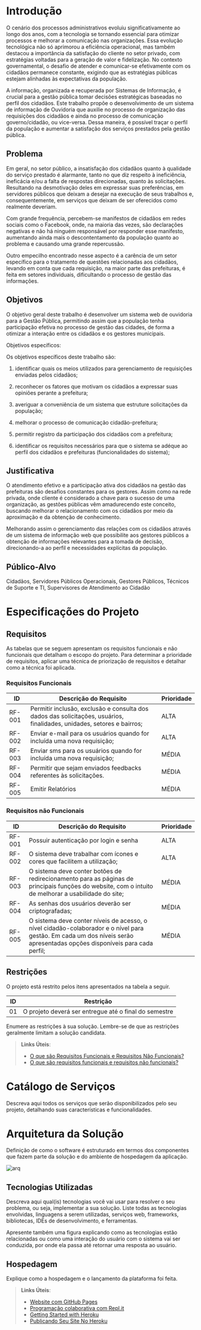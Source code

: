 # Introdução

O cenário dos processos administrativos evoluiu significativamente ao longo dos anos, com a tecnologia se tornando essencial para otimizar processos e melhorar a comunicação nas organizações. Essa evolução tecnológica não só aprimorou a eficiência operacional, mas também destacou a importância da satisfação do cliente no setor privado, com estratégias voltadas para a geração de valor e fidelização. No contexto governamental, o desafio de atender e comunicar-se efetivamente com os cidadãos permanece constante, exigindo que as estratégias públicas estejam alinhadas às expectativas da população. 

A informação, organizada e recuperada por Sistemas de Informação, é crucial para a gestão pública tomar decisões estratégicas baseadas no perfil dos cidadãos. 	Este trabalho propõe o desenvolvimento de um sistema de informação de Ouvidoria que auxilie no processo de organização das requisições dos cidadãos e ainda no processo de comunicação governo/cidadão, ou vice-versa. Dessa maneira, é possível traçar o perfil da população e aumentar a satisfação dos serviços prestados pela gestão pública. 

## Problema
Em geral, no setor público, a insatisfação dos cidadãos quanto à qualidade do serviço prestado é alarmante, tanto no que diz respeito à ineficiência, ineficácia e/ou a falta de respostas direcionadas, quanto às solicitações. Resultando na desmotivação deles em expressar suas preferências, em servidores públicos que deixam a desejar na execução de seus trabalhos e, consequentemente, em serviços que deixam de ser oferecidos como realmente deveriam. 

 Com grande frequência, percebem-se manifestos de cidadãos em redes sociais como o Facebook, onde, na maioria das vezes, são declarações negativas e não há ninguém responsável por responder esse manifesto, aumentando ainda mais o descontentamento da população quanto ao problema e causando uma grande repercussão. 

Outro empecilho encontrado nesse aspecto é a carência de um setor específico para o tratamento de questões relacionadas aos cidadãos, levando em conta que cada requisição, na maior parte das prefeituras, é feita em setores individuais, dificultando o processo de gestão das informações. 

## Objetivos

O objetivo geral deste trabalho é desenvolver um sistema web de ouvidoria para a Gestão Pública, permitindo assim que a população tenha participação efetiva no processo de gestão das cidades, de forma a otimizar a interação entre os cidadãos e os gestores municipais. 

Objetivos específicos:  

Os objetivos específicos deste trabalho são: 

1)	identificar quais os meios utilizados para gerenciamento de requisições enviadas pelos cidadãos; 

2)	reconhecer os fatores que motivam os cidadãos a expressar suas opiniões perante a prefeitura; 

3)	averiguar a conveniência de um sistema que estruture solicitações da população; 

4)	melhorar o processo de comunicação cidadão-prefeitura; 

5)	permitir registro da participação dos cidadãos com a prefeitura; 

6)	identificar os requisitos necessários para que o sistema se adéque ao perfil dos cidadãos e prefeituras (funcionalidades do sistema); 

## Justificativa

O atendimento efetivo e a participação ativa dos cidadãos na gestão das prefeituras são desafios constantes para os gestores. Assim como na rede privada, onde cliente é considerado a chave para o sucesso de uma organização, as gestões públicas vêm amadurecendo este conceito, buscando melhorar o relacionamento com os cidadãos por meio da aproximação e da obtenção de conhecimento. 

Melhorando assim o gerenciamento das relações com os cidadãos através de um sistema de informação web que possibilite aos gestores públicos a obtenção de informações relevantes para a tomada de decisão, direcionando-a ao perfil e necessidades explícitas da população. 

## Público-Alvo

Cidadãos, Servidores Públicos Operacionais, Gestores Públicos, Técnicos de Suporte e TI, Supervisores de Atendimento ao Cidadão 

# Especificações do Projeto

## Requisitos

As tabelas que se seguem apresentam os requisitos funcionais e não funcionais que detalham o escopo do projeto. Para determinar a prioridade de requisitos, aplicar uma técnica de priorização de requisitos e detalhar como a técnica foi aplicada.

### Requisitos Funcionais

|ID    | Descrição do Requisito  | Prioridade |
|------|-----------------------------------------|----|
|RF-001| Permitir inclusão, exclusão e consulta dos dados das solicitações, usuários, finalidades, unidades, setores e bairros; | ALTA | 
|RF-002| Enviar e-mail para os usuários quando for incluída uma nova requisição;   | ALTA |
|RF-003| Enviar sms para os usuários quando for incluída uma nova requisição;  | MÉDIA |
|RF-004| Permitir que sejam enviados feedbacks referentes às solicitações.  | MÉDIA |
|RF-005| Emitir Relatórios  | MÉDIA |


### Requisitos não Funcionais

|ID     | Descrição do Requisito  |Prioridade |
|-------|-------------------------|----|
|RF-001| Possuir autenticação por login e senha | ALTA | 
|RF-002| O sistema deve trabalhar com ícones e cores que facilitem a utilização;   | ALTA |
|RF-003| O sistema deve conter botões de redirecionamento para as páginas de principais funções do website, com o intuito de melhorar a usabilidade do site;   | MÉDIA |
|RF-004| As senhas dos usuários deverão ser criptografadas;   | MÉDIA |
|RF-005| O sistema deve conter níveis de acesso, o nível cidadão-colaborador e o nível para gestão. Em cada um dos níveis serão apresentadas opções disponíveis para cada perfil;  | MÉDIA |

## Restrições

O projeto está restrito pelos itens apresentados na tabela a seguir.

|ID| Restrição                                             |
|--|-------------------------------------------------------|
|01| O projeto deverá ser entregue até o final do semestre |

Enumere as restrições à sua solução. Lembre-se de que as restrições geralmente limitam a solução candidata.

> **Links Úteis**:
> - [O que são Requisitos Funcionais e Requisitos Não Funcionais?](https://codificar.com.br/requisitos-funcionais-nao-funcionais/)
> - [O que são requisitos funcionais e requisitos não funcionais?](https://analisederequisitos.com.br/requisitos-funcionais-e-requisitos-nao-funcionais-o-que-sao/)

# Catálogo de Serviços

Descreva aqui todos os serviços que serão disponibilizados pelo seu projeto, detalhando suas características e funcionalidades.

# Arquitetura da Solução

Definição de como o software é estruturado em termos dos componentes que fazem parte da solução e do ambiente de hospedagem da aplicação.

![arq](https://github.com/user-attachments/assets/b9402e05-8445-47c3-9d47-f11696e38a3d)


## Tecnologias Utilizadas

Descreva aqui qual(is) tecnologias você vai usar para resolver o seu problema, ou seja, implementar a sua solução. Liste todas as tecnologias envolvidas, linguagens a serem utilizadas, serviços web, frameworks, bibliotecas, IDEs de desenvolvimento, e ferramentas.

Apresente também uma figura explicando como as tecnologias estão relacionadas ou como uma interação do usuário com o sistema vai ser conduzida, por onde ela passa até retornar uma resposta ao usuário.

## Hospedagem

Explique como a hospedagem e o lançamento da plataforma foi feita.

> **Links Úteis**:
>
> - [Website com GitHub Pages](https://pages.github.com/)
> - [Programação colaborativa com Repl.it](https://repl.it/)
> - [Getting Started with Heroku](https://devcenter.heroku.com/start)
> - [Publicando Seu Site No Heroku](http://pythonclub.com.br/publicando-seu-hello-world-no-heroku.html)
